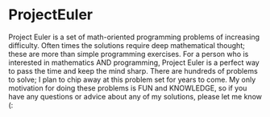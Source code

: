 # ProjectEuler

Project Euler is a set of math-oriented programming problems of increasing difficulty. Often times the solutions require deep mathematical thought; these are more than simple programming exercises. For a person who is interested in mathematics AND programming, Project Euler is a perfect way to pass the time and keep the mind sharp. There are hundreds of problems to solve; I plan to chip away at this problem set for years to come. My only motivation for doing these problems is FUN and KNOWLEDGE, so if you have any questions or advice about any of my solutions, please let me know (:
